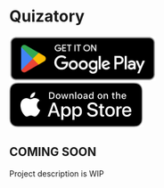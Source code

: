 # Quizatory

<a href="https://play.google.com/store/apps/details?id=com.arksoftware.quizatory"><img src="images/google-play-badge-edited.png" alt="Google Play Link" height="80px" /> </a>
<a href="https://apps.apple.com/us/app/quizatory-test-quiz-trivia/id6465686700"><img src="images/app-store-badge.svg" alt="App Store Link" height="80px" /></a>


## COMING SOON
Project description is WIP
